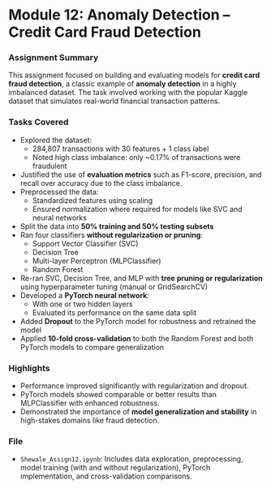 # Module 12: Anomaly Detection – Credit Card Fraud Detection

### Assignment Summary
This assignment focused on building and evaluating models for **credit card fraud detection**, a classic example of **anomaly detection** in a highly imbalanced dataset. The task involved working with the popular Kaggle dataset that simulates real-world financial transaction patterns.

### Tasks Covered
- Explored the dataset:
  - 284,807 transactions with 30 features + 1 class label
  - Noted high class imbalance: only ~0.17% of transactions were fraudulent
- Justified the use of **evaluation metrics** such as F1-score, precision, and recall over accuracy due to the class imbalance.
- Preprocessed the data:
  - Standardized features using scaling
  - Ensured normalization where required for models like SVC and neural networks
- Split the data into **50% training and 50% testing subsets**
- Ran four classifiers **without regularization or pruning**:
  - Support Vector Classifier (SVC)
  - Decision Tree
  - Multi-layer Perceptron (MLPClassifier)
  - Random Forest
- Re-ran SVC, Decision Tree, and MLP with **tree pruning or regularization** using hyperparameter tuning (manual or GridSearchCV)
- Developed a **PyTorch neural network**:
  - With one or two hidden layers
  - Evaluated its performance on the same data split
- Added **Dropout** to the PyTorch model for robustness and retrained the model
- Applied **10-fold cross-validation** to both the Random Forest and both PyTorch models to compare generalization

### Highlights
- Performance improved significantly with regularization and dropout.
- PyTorch models showed comparable or better results than MLPClassifier with enhanced robustness.
- Demonstrated the importance of **model generalization and stability** in high-stakes domains like fraud detection.

### File
- `Shewale_Assign12.ipynb`: Includes data exploration, preprocessing, model training (with and without regularization), PyTorch implementation, and cross-validation comparisons.
